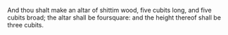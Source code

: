 And thou shalt make an altar of shittim wood, five cubits long, and five cubits broad; the altar shall be foursquare: and the height thereof shall be three cubits.
